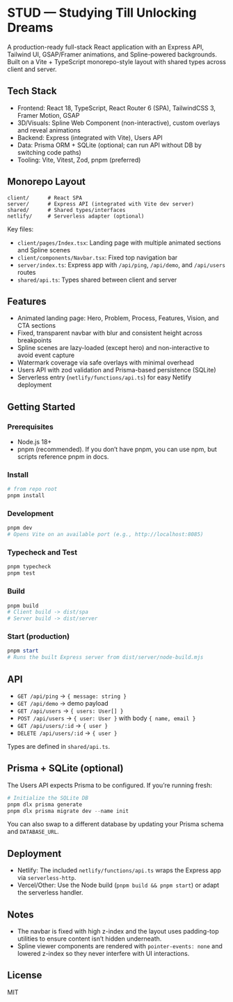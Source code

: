 # STUD — Studying Till Unlocking Dreams

A production-ready full-stack React application with an Express API, Tailwind UI, GSAP/Framer animations, and Spline-powered backgrounds. Built on a Vite + TypeScript monorepo-style layout with shared types across client and server.

## Tech Stack
- Frontend: React 18, TypeScript, React Router 6 (SPA), TailwindCSS 3, Framer Motion, GSAP
- 3D/Visuals: Spline Web Component (non-interactive), custom overlays and reveal animations
- Backend: Express (integrated with Vite), Users API
- Data: Prisma ORM + SQLite (optional; can run API without DB by switching code paths)
- Tooling: Vite, Vitest, Zod, pnpm (preferred)

## Monorepo Layout
```
client/      # React SPA
server/      # Express API (integrated with Vite dev server)
shared/      # Shared types/interfaces
netlify/     # Serverless adapter (optional)
```

Key files:
- `client/pages/Index.tsx`: Landing page with multiple animated sections and Spline scenes
- `client/components/Navbar.tsx`: Fixed top navigation bar
- `server/index.ts`: Express app with `/api/ping`, `/api/demo`, and `/api/users` routes
- `shared/api.ts`: Types shared between client and server

## Features
- Animated landing page: Hero, Problem, Process, Features, Vision, and CTA sections
- Fixed, transparent navbar with blur and consistent height across breakpoints
- Spline scenes are lazy-loaded (except hero) and non-interactive to avoid event capture
- Watermark coverage via safe overlays with minimal overhead
- Users API with zod validation and Prisma-based persistence (SQLite)
- Serverless entry (`netlify/functions/api.ts`) for easy Netlify deployment

## Getting Started

### Prerequisites
- Node.js 18+
- pnpm (recommended). If you don’t have pnpm, you can use npm, but scripts reference pnpm in docs.

### Install
```powershell
# from repo root
pnpm install
```

### Development
```powershell
pnpm dev
# Opens Vite on an available port (e.g., http://localhost:8085)
```

### Typecheck and Test
```powershell
pnpm typecheck
pnpm test
```

### Build
```powershell
pnpm build
# Client build -> dist/spa
# Server build -> dist/server
```

### Start (production)
```powershell
pnpm start
# Runs the built Express server from dist/server/node-build.mjs
```

## API
- `GET /api/ping` → `{ message: string }`
- `GET /api/demo` → demo payload
- `GET /api/users` → `{ users: User[] }`
- `POST /api/users` → `{ user: User }` with body `{ name, email }`
- `GET /api/users/:id` → `{ user }`
- `DELETE /api/users/:id` → `{ user }`

Types are defined in `shared/api.ts`.

## Prisma + SQLite (optional)
The Users API expects Prisma to be configured. If you’re running fresh:
```powershell
# Initialize the SQLite DB
pnpm dlx prisma generate
pnpm dlx prisma migrate dev --name init
```

You can also swap to a different database by updating your Prisma schema and `DATABASE_URL`.

## Deployment
- Netlify: The included `netlify/functions/api.ts` wraps the Express app via `serverless-http`.
- Vercel/Other: Use the Node build (`pnpm build && pnpm start`) or adapt the serverless handler.

## Notes
- The navbar is fixed with high z-index and the layout uses padding-top utilities to ensure content isn’t hidden underneath.
- Spline viewer components are rendered with `pointer-events: none` and lowered z-index so they never interfere with UI interactions.

## License
MIT
